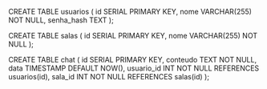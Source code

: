 CREATE TABLE usuarios (
  id SERIAL PRIMARY KEY,
  nome VARCHAR(255) NOT NULL,
  senha_hash TEXT
);

CREATE TABLE salas (
  id SERIAL PRIMARY KEY,
  nome VARCHAR(255) NOT NULL
);

CREATE TABLE chat (
  id SERIAL PRIMARY KEY,
  conteudo TEXT NOT NULL,
  data TIMESTAMP DEFAULT NOW(),
  usuario_id INT NOT NULL REFERENCES usuarios(id),
  sala_id INT NOT NULL REFERENCES salas(id)
);
